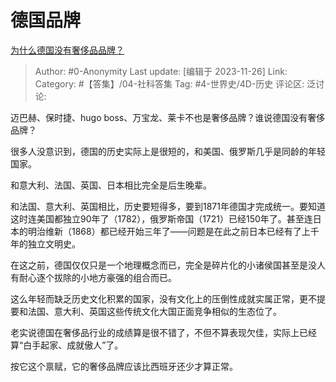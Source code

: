 # 德国品牌
[为什么德国没有奢侈品品牌？](https://www.zhihu.com/question/629993151/answer/3303026463)

> Author: #0-Anonymity
> Last update: [编辑于 2023-11-26]
> Link:
> Category: #【答集】/04-社科答集 
> Tag: #4-世界史/4D-历史 
> 评论区:
> 泛讨论:

迈巴赫、保时捷、hugo boss、万宝龙、莱卡不也是奢侈品牌？谁说德国没有奢侈品牌？

很多人没意识到，德国的历史实际上是很短的，和美国、俄罗斯几乎是同龄的年轻国家。

和意大利、法国、英国、日本相比完全是后生晚辈。

和法国、意大利、英国相比，历史要短得多，要到1871年德国才完成统一。要知道这时连美国都独立90年了（1782），俄罗斯帝国（1721）已经150年了。甚至连日本的明治维新（1868）都已经开始三年了——问题是在此之前日本已经有了上千年的独立文明史。

在这之前，德国仅仅只是一个地理概念而已，完全是碎片化的小诸侯国甚至是没人有耐心逐个拔除的小地方豪强的组合而已。

这么年轻而缺乏历史文化积累的国家，没有文化上的压倒性成就实属正常，更不提要和法国、意大利、英国这些传统文化大国正面竞争相似的生态位了。

老实说德国在奢侈品行业的成绩算是很不错了，不但不算表现欠佳，实际上已经算“白手起家、成就傲人”了。

按它这个禀赋，它的奢侈品牌应该比西班牙还少才算正常。